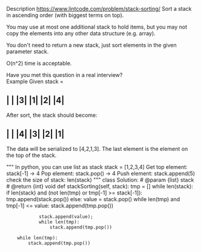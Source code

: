 Description
https://www.lintcode.com/problem/stack-sorting/
Sort a stack in ascending order (with biggest terms on top).

You may use at most one additional stack to hold items, but you may not copy the elements into any other data structure (e.g. array).

You don't need to return a new stack, just sort elements in the given parameter stack.

O(n^2) time is acceptable.

Have you met this question in a real interview?  
Example
Given stack =

| |
|3|
|1|
|2|
|4|
 -
After sort, the stack should become:

| |
|4|
|3|
|2|
|1|
 -
The data will be serialized to [4,2,1,3]. The last element is the element on the top of the stack.



"""
In python, you can use list as stack
stack = [1,2,3,4]
Get top element: stack[-1]  -> 4
Pop element: stack.pop()   -> 4
Push element: stack.append(5)
check the size of stack: len(stack)
"""
class Solution:
    # @param {list} stack
    # @return {int} void
    def stackSorting(self, stack):
        tmp = []
        while len(stack):
            if len(stack) and (not len(tmp) or tmp[-1] >= stack[-1]):
                tmp.append(stack.pop())
            else:
                value = stack.pop()
                while len(tmp) and tmp[-1] <= value:
                    stack.append(tmp.pop())

                stack.append(value);
                while len(tmp):
                    stack.append(tmp.pop())

        while len(tmp):
            stack.append(tmp.pop())
